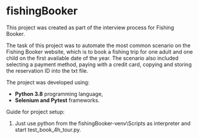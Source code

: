 # fishingBooker
This project was created as part of the interview process for Fishing Booker.

The task of this project was to automate the most common scenario on the Fishing Booker website, which is to book a fishing trip for one adult and one child on the first available date of the year. 
The scenario also included selecting a payment method, paying with a credit card, copying and storing the reservation ID into the txt file.

The project was developed using:
- **Python 3.8** programming language,
- **Selenium and Pytest** frameworks.

Guide for project setup:
1. Just use python from the fishingBooker-venv\Scripts as interpreter and start test_book_4h_tour.py.
